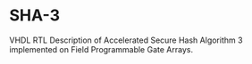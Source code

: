 # SHA-3
VHDL RTL Description of Accelerated Secure Hash Algorithm 3 implemented on Field Programmable Gate Arrays.
